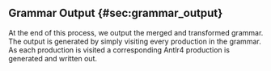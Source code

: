 ## Grammar Output {#sec:grammar_output}

At the end of this process, we output the merged and transformed grammar. The output is generated by simply visiting every production in the grammar. As each production is visited a corresponding Antlr4 production is generated and written out.
